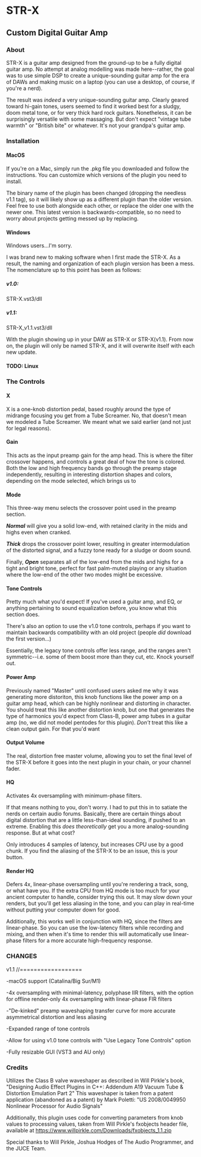 # STR-X

## Custom Digital Guitar Amp

### About

STR-X is a guitar amp designed from the ground-up to be a fully digital guitar amp. No attempt at analog modelling was made here--rather, the goal was to use simple DSP to create a unique-sounding guitar amp for the era of DAWs and making music on a laptop (you can use a desktop, of course, if you're a nerd).

The result was *indeed* a very unique-sounding guitar amp. Clearly geared toward hi-gain tones, users seemed to find it worked best for a sludgy, doom metal tone, or for very thick hard rock guitars. Nonetheless, it can be surprisingly versatile with some massaging. But don't expect "vintage tube warmth" or "British bite" or whatever. It's not your grandpa's guitar amp.

### Installation
#### MacOS
If you're on a Mac, simply run the .pkg file you downloaded and follow the instructions. You can customize which versions of the plugin you need to install.

The binary name of the plugin has been changed (dropping the needless v1.1 tag), so it will likely show up as a different plugin than the older version. Feel free to use both alongside each other, or replace the older one with the newer one. This latest version is backwards-compatible, so no need to worry about projects getting messed up by replacing.

#### Windows
Windows users...I'm sorry.

I was brand new to making software when I first made the STR-X. As a result, the naming and organization of each plugin version has been a mess. The nomenclature up to this point has been as follows:

##### v1.0:
STR-X.vst3/dll

##### v1.1:
STR-X_v1.1.vst3/dll

With the plugin showing up in your DAW as STR-X or STR-X(v1.1). From now on, the plugin will only be named STR-X, and it will overwrite itself with each new update.

#### TODO: Linux

### The Controls

#### X

X is a one-knob distortion pedal, based roughly around the type of midrange focusing you get from a Tube Screamer. No, that doesn't mean we modeled a Tube Screamer. We meant what we said earlier (and not just for legal reasons).

#### Gain

This acts as the input preamp gain for the amp head. This is where the filter crossover happens, and controls a great deal of how the tone is colored. Both the low and high frequency bands go through the preamp stage independently, resulting in interesting distortion shapes and colors, depending on the mode selected, which brings us to

#### Mode

This three-way menu selects the crossover point used in the preamp section.

***Normal*** will give you a solid low-end, with retained clarity in the mids and highs even when cranked.

***Thick*** drops the crossover point lower, resulting in greater intermodulation of the distorted signal, and a fuzzy tone ready for a sludge or doom sound.

Finally, ***Open*** separates all of the low-end from the mids and highs for a tight and bright tone, perfect for fast palm-muted playing or any situation where the low-end of the other two modes might be excessive.

#### Tone Controls

Pretty much what you'd expect! If you've used a guitar amp, and EQ, or anything pertaining to sound equalization before, you know what this section does.

There's also an option to use the v1.0 tone controls, perhaps if you want to maintain backwards compatibility with an old project (people *did* download the first version...)

Essentially, the legacy tone controls offer less range, and the ranges aren't symmetric--i.e. some of them boost more than they cut, etc. Knock yourself out.

#### Power Amp

Previously named "Master" until confused users asked me why it was generating more distoriton, this knob functions like the power amp on a guitar amp head, which can be highly nonlinear and distorting in character. You should treat this like another distortion knob, but one that generates the type of harmonics you'd expect from Class-B, power amp tubes in a guitar amp (no, we did not model pentodes for this plugin). *Don't* treat this like a clean output gain. For that you'd want

#### Output Volume

The real, distortion free master volume, allowing you to set the final level of the STR-X before it goes into the next plugin in your chain, or your channel fader.

#### HQ

Activates 4x oversampling with minimum-phase filters.

If that means nothing to you, don't worry. I had to put this in to satiate the nerds on certain audio forums. Basically, there are certain things about digital distortion that are a little less-than-ideal sounding, if pushed to an extreme. Enabling this *does theoretically* get you a more analog-sounding response. But at what cost?

Only introduces 4 samples of latency, but increases CPU use by a good chunk. If you find the aliasing of the STR-X to be an issue, this is your button.

#### Render HQ

Defers 4x, linear-phase oversampling until you're rendering a track, song, or what have you. If the extra CPU from HQ mode is too much for your ancient computer to handle, consider trying this out. It may slow down your renders, but you'll get less aliasing in the tone, and you can play in real-time without putting your computer down for good.

Additionally, this works well in conjunction with HQ, since the filters are linear-phase. So you can use the low-latency filters while recording and mixing, and then when it's time to render this will automatically use linear-phase filters for a more accurate high-frequency response.

### CHANGES

v1.1
//==================

-macOS support (Catalina/Big Sur/M1)

-4x oversampling with minimal-latency, polyphase IIR filters, with the option for offline render-only 4x oversampling with linear-phase FIR filters

-"De-kinked" preamp waveshaping transfer curve for more accurate asymmetrical distortion and less aliasing

-Expanded range of tone controls

-Allow for using v1.0 tone controls with "Use Legacy Tone Controls" option

-Fully resizable GUI (VST3 and AU only)

### Credits

Utilizes the Class B valve waveshaper as described in Will Pirkle's book, "Designing Audio Effect Plugins in C++: Addendum A19 Vacuum Tube & Distortion Emulation Part 2"
This waveshaper is taken from a patent application (abandoned as a patent) by Mark Poletti: "US 2008/0049950 Nonlinear Processor for Audio Signals"

Additionally, this plugin uses code for converting parameters from knob values to processing values, taken from Will Pirkle's fxobjects header file,
available at https://www.willpirkle.com/Downloads/fxobjects_1.1.zip

Special thanks to Will Pirkle, Joshua Hodges of The Audio Programmer, and the JUCE Team.
